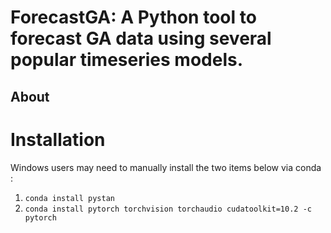 # ForecastGA: A Python tool to forecast GA data using several popular timeseries models.

## About




# Installation
Windows users may need to manually install the two items below via conda :
1. `conda install pystan`
1. `conda install pytorch torchvision torchaudio cudatoolkit=10.2 -c pytorch`
